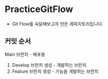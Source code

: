 # PracticeGitFlow

- Git Flow를 숙달해보고자 만든 레파지토리입니다.


## 커밋 순서

Main 브런치 - 배포용

1. Develop 브런치 생성 - 개발하는 브런치
2. Feature 브런치 생성 - 기능을 개발하는 브런치